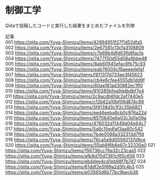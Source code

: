 # 制御工学
Qiitaで投稿したコードと実行した結果をまとめたファイルを列挙

記事                                                                                                     
001 https://qiita.com/Yuya-Shimizu/items/42994951f27f1d52dfa5                                           
002 https://qiita.com/Yuya-Shimizu/items/2e67581c13cfa3108809                                           
003 https://qiita.com/Yuya-Shimizu/items/c7b69b4dfd63fb8facfa                                           
004 https://qiita.com/Yuya-Shimizu/items/7477f50d55d08a9bbe48                                           
005 https://qiita.com/Yuya-Shimizu/items/8ab60945efac8fb75c93                                           
006 https://qiita.com/Yuya-Shimizu/items/eab76004cf8aeeedefa1                                           
007 https://qiita.com/Yuya-Shimizu/items/f811317d733ee3f45623                                           
008 https://qiita.com/Yuya-Shimizu/items/cb4e6cfee4555db1dd9f                                           
009 https://qiita.com/Yuya-Shimizu/items/60ae181ad30962ec1ff0                                           
010 https://qiita.com/Yuya-Shimizu/items/910285bfea9ddbdbf7e4                                           
011 https://qiita.com/Yuya-Shimizu/items/2c9acdb6fdc2ef7440e5                                           
012 https://qiita.com/Yuya-Shimizu/items/c12b62a10bf09d874c89                                           
013 https://qiita.com/Yuya-Shimizu/items/5f4138d3c1f2c35b6821                                           
014 https://qiita.com/Yuya-Shimizu/items/eed4eeba8cb0c976a22d                                           
015 https://qiita.com/Yuya-Shimizu/items/8570640e6e03c3d1e09a                                           
016 https://qiita.com/Yuya-Shimizu/items/476032d11449d04e64c7                                           
017 https://qiita.com/Yuya-Shimizu/items/5a8c15edfaf3aa80c542                                           
018 https://qiita.com/Yuya-Shimizu/items/7bde0088a332313d7ffd                                           
019 https://qiita.com/Yuya-Shimizu/items/76ca5e9d00560137d9ce                                           
020 https://qiita.com/Yuya-Shimizu/items/55ab8f6b6e67c32330a0
021 https://qiita.com/Yuya-Shimizu/items/156736cc76a32c23caa5
022 https://qiita.com/Yuya-Shimizu/items/afb8d70d7361cf65c658
023 https://qiita.com/Yuya-Shimizu/items/eb4dee4cd1eb98f7b747
024 https://qiita.com/Yuya-Shimizu/items/61ddf2e5f89a2d3fc4b3
025 https://qiita.com/Yuya-Shimizu/items/e03565d6b77bc9becb36